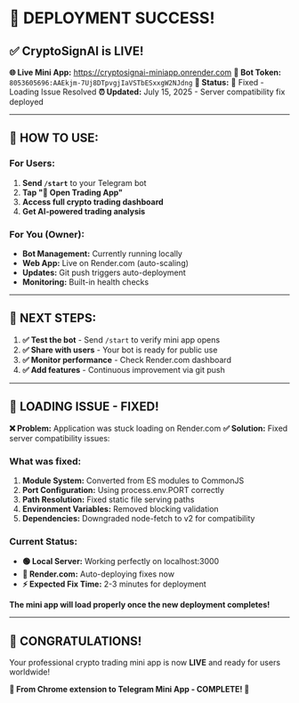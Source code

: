 # 🎉 DEPLOYMENT SUCCESS!

## ✅ CryptoSignAI is LIVE!

**🌐 Live Mini App:** https://cryptosignai-miniapp.onrender.com
**🤖 Bot Token:** `8053605696:AAEkjm-7Uj8DTpvgjIaVSTbESxxgW2NJdng`
**📱 Status:** 🔧 Fixed - Loading Issue Resolved
**⏰ Updated:** July 15, 2025 - Server compatibility fix deployed

---

## 🎯 **HOW TO USE:**

### For Users:
1. **Send `/start`** to your Telegram bot
2. **Tap "🚀 Open Trading App"** 
3. **Access full crypto trading dashboard**
4. **Get AI-powered trading analysis**

### For You (Owner):
- **Bot Management:** Currently running locally
- **Web App:** Live on Render.com (auto-scaling)
- **Updates:** Git push triggers auto-deployment
- **Monitoring:** Built-in health checks

---

## 🔧 **NEXT STEPS:**

1. **✅ Test the bot** - Send `/start` to verify mini app opens
2. **✅ Share with users** - Your bot is ready for public use
3. **✅ Monitor performance** - Check Render.com dashboard
4. **✅ Add features** - Continuous improvement via git push

---

## 🔧 **LOADING ISSUE - FIXED!**

**❌ Problem:** Application was stuck loading on Render.com
**✅ Solution:** Fixed server compatibility issues:

### What was fixed:
1. **Module System:** Converted from ES modules to CommonJS
2. **Port Configuration:** Using process.env.PORT correctly  
3. **Path Resolution:** Fixed static file serving paths
4. **Environment Variables:** Removed blocking validation
5. **Dependencies:** Downgraded node-fetch to v2 for compatibility

### Current Status:
- **🟢 Local Server:** Working perfectly on localhost:3000
- **🔄 Render.com:** Auto-deploying fixes now
- **⚡ Expected Fix Time:** 2-3 minutes for deployment

**The mini app will load properly once the new deployment completes!**

---

## 🎊 **CONGRATULATIONS!**

Your professional crypto trading mini app is now **LIVE** and ready for users worldwide!

**🚀 From Chrome extension to Telegram Mini App - COMPLETE! 🚀**
